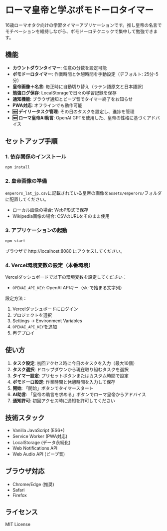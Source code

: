 # ローマ皇帝と学ぶポモドーロタイマー

16歳ローマオタク向けの学習タイマーアプリケーションです。推し皇帝の名言でモチベーションを維持しながら、ポモドーロテクニックで集中して勉強できます。

## 機能

- **カウントダウンタイマー**: 任意の分数を設定可能
- **ポモドーロタイマー**: 作業時間と休憩時間を手動設定（デフォルト: 25分-5分）
- **皇帝画像＋名言**: 毎正時に自動切り替え（ラテン語原文と日本語訳）
- **勉強ログ保存**: LocalStorageで日々の学習記録を保存
- **通知機能**: ブラウザ通知とビープ音でタイマー終了をお知らせ
- **PWA対応**: オフラインでも動作可能
- **🆕 デイリータスク管理**: その日のタスクを設定し、進捗を管理
- **🆕 ローマ皇帝AI助言**: OpenAI GPTを使用した、皇帝の性格に基づくアドバイス

## セットアップ手順

### 1. 依存関係のインストール

```bash
npm install
```

### 2. 皇帝画像の準備

`emperors_lat_jp.csv`に記載されている皇帝の画像を`assets/emperors/`フォルダに配置してください。
- ローカル画像の場合: WebP形式で保存
- Wikipedia画像の場合: CSVのURLをそのまま使用

### 3. アプリケーションの起動

```bash
npm start
```

ブラウザで http://localhost:8080 にアクセスしてください。

### 4. Vercel環境変数の設定（本番環境）

Vercelダッシュボードで以下の環境変数を設定してください：

- `OPENAI_API_KEY`: OpenAI APIキー（sk-で始まる文字列）

設定方法：
1. Vercelダッシュボードにログイン
2. プロジェクトを選択
3. Settings → Environment Variables
4. `OPENAI_API_KEY`を追加
5. 再デプロイ

## 使い方

1. **タスク設定**: 初回アクセス時に今日のタスクを入力（最大10個）
2. **タスク選択**: ドロップダウンから現在取り組むタスクを選択
3. **タイマー設定**: プリセットボタンまたはカスタム時間で設定
4. **ポモドーロ設定**: 作業時間と休憩時間を入力して保存
5. **開始**: 「開始」ボタンでタイマースタート
6. **AI助言**: 「皇帝の助言を求める」ボタンでローマ皇帝からアドバイス
7. **通知許可**: 初回アクセス時に通知を許可してください

## 技術スタック

- Vanilla JavaScript (ES6+)
- Service Worker (PWA対応)
- LocalStorage (データ永続化)
- Web Notifications API
- Web Audio API (ビープ音)

## ブラウザ対応

- Chrome/Edge (推奨)
- Safari
- Firefox

## ライセンス

MIT License